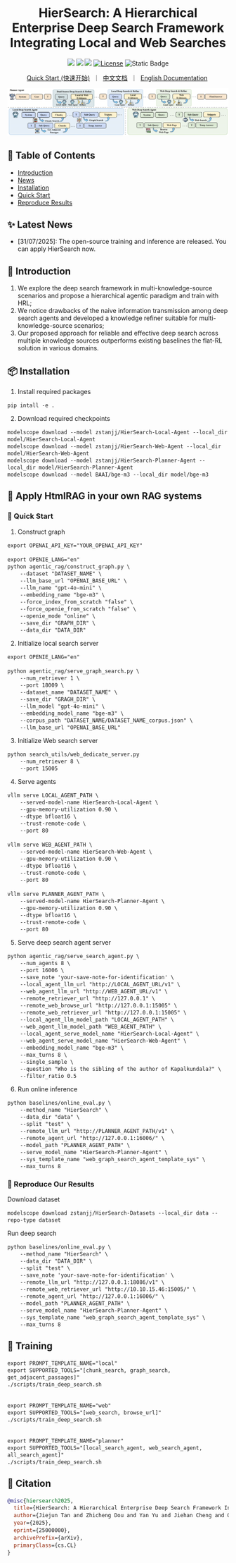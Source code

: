 # <div align="center">HierSearch: A Hierarchical Enterprise Deep Search Framework Integrating Local and Web Searches</div>

<div align="center">
<a href="" target="_blank"><img src=https://img.shields.io/badge/arXiv-b5212f.svg?logo=arxiv></a>
<a href="https://huggingface.co/collections/zstanjj/hiersearch-6889c44cce34aebcdfd73b4a" target="_blank"><img src=https://img.shields.io/badge/%F0%9F%A4%97%20HuggingFace%20Models-27b3b4.svg></a>
<a href="https://www.modelscope.cn/collections/HtmlRAG-c290f7cf673648" target="_blank"><img src=https://custom-icon-badges.demolab.com/badge/ModelScope%20Models-624aff?style=flat&logo=modelscope&logoColor=white></a>
<a href="https://github.com/plageon/HtmlRAG/blob/main/toolkit/LICENSE"><img alt="License" src="https://img.shields.io/badge/LICENSE-MIT-green"></a>
<a><img alt="Static Badge" src="https://img.shields.io/badge/made_with-Python-blue"></a>

[//]: # (<img alt="PyPI - Version" src="https://img.shields.io/pypi/v/htmlrag">)
<p>
<a href="https://github.com/plageon/HtmlRAG#-quick-start">Quick Start (快速开始)</a>&nbsp ｜ &nbsp<a href="toolkit/README_zh.md">中文文档</a>&nbsp ｜ &nbsp<a href="toolkit/README.md">English Documentation</a>&nbsp
</p>
</div>

![HierSearch](./figures/pipeline0730.png)

## 📖 Table of Contents
- [Introduction](#-introduction)
- [News](#-latest-news)
- [Installation](#-installation)
- [Quick Start](#-quick-start)
- [Reproduce Results](#-dependencies)

## ✨ Latest News

- [31/07/2025]: The open-source training and inference are released. You can apply HierSearch now.


## 📝 Introduction

1. We explore the deep search framework in multi-knowledge-source scenarios and propose a hierarchical agentic paradigm and train with HRL; 
2. We notice drawbacks of the naive information transmission among deep search agents and developed a knowledge refiner suitable for multi-knowledge-source scenarios; 
3. Our proposed approach for reliable and effective deep search across multiple knowledge sources outperforms existing baselines the flat-RL solution in various domains.

## 📦 Installation

1. Install required packages
```shell
pip intall -e .
```
2. Download required checkpoints
```shell
modelscope download --model zstanjj/HierSearch-Local-Agent --local_dir model/HierSearch-Local-Agent
modelscope download --model zstanjj/HierSearch-Web-Agent --local_dir model/HierSearch-Web-Agent
modelscope download --model zstanjj/HierSearch-Planner-Agent --local_dir model/HierSearch-Planner-Agent
modelscope download --model BAAI/bge-m3 --local_dir model/bge-m3
```

## 🔌 Apply HtmlRAG in your own RAG systems

### 🎯 Quick Start

1. Construct graph
```shell
export OPENAI_API_KEY="YOUR_OPENAI_API_KEY"

export OPENIE_LANG="en"
python agentic_rag/construct_graph.py \
    --dataset "DATASET_NAME" \
    --llm_base_url "OPENAI_BASE_URL" \
    --llm_name "gpt-4o-mini" \
    --embedding_name "bge-m3" \
    --force_index_from_scratch "false" \
    --force_openie_from_scratch "false" \
    --openie_mode "online" \
    --save_dir "GRAPH_DIR" \
    --data_dir "DATA_DIR"
```

2. Initialize local search server
```shell
export OPENIE_LANG="en"

python agentic_rag/serve_graph_search.py \
    --num_retriever 1 \
    --port 18009 \
    --dataset_name "DATASET_NAME" \
    --save_dir "GRAGH_DIR" \
    --llm_model "gpt-4o-mini" \
    --embedding_model_name "bge-m3" \
    --corpus_path "DATASET_NAME/DATASET_NAME_corpus.json" \
    --llm_base_url "OPENAI_BASE_URL"
```

3. Initialize Web search server
```shell
python search_utils/web_dedicate_server.py
    --num_retriever 8 \
    --port 15005
```

4. Serve agents
```shell
vllm serve LOCAL_AGENT_PATH \
    --served-model-name HierSearch-Local-Agent \
    --gpu-memory-utilization 0.90 \
    --dtype bfloat16 \
    --trust-remote-code \
    --port 80
    
vllm serve WEB_AGENT_PATH \
    --served-model-name HierSearch-Web-Agent \
    --gpu-memory-utilization 0.90 \
    --dtype bfloat16 \
    --trust-remote-code \
    --port 80
    
vllm serve PLANNER_AGENT_PATH \
    --served-model-name HierSearch-Planner-Agent \
    --gpu-memory-utilization 0.90 \
    --dtype bfloat16 \
    --trust-remote-code \
    --port 80
```

5. Serve deep search agent server
```shell
python agentic_rag/serve_search_agent.py \
    --num_agents 8 \
    --port 16006 \
    --save_note 'your-save-note-for-identification' \
    --local_agent_llm_url "http://LOCAL_AGENT_URL/v1" \
    --web_agent_llm_url "http://WEB_AGENT_URL/v1" \
    --remote_retriever_url "http://127.0.0.1" \
    --remote_web_browse_url "http://127.0.0.1:15005" \
    --remote_web_retriever_url "http://127.0.0.1:15005" \
    --local_agent_llm_model_path "LOCAL_AGENT_PATH" \
    --web_agent_llm_model_path "WEB_AGENT_PATH" \
    --local_agent_serve_model_name "HierSearch-Local-Agent" \
    --web_agent_serve_model_name "HierSearch-Web-Agent" \
    --embedding_model_name "bge-m3" \
    --max_turns 8 \
    --single_sample \
    --question "Who is the sibling of the author of Kapalkundala?" \
    --filter_ratio 0.5
```

6. Run online inference
```shell
python baselines/online_eval.py \
    --method_name "HierSearch" \
    --data_dir "data" \
    --split "test" \
    --remote_llm_url "http://PLANNER_AGENT_PATH/v1" \
    --remote_agent_url "http://127.0.0.1:16006/" \
    --model_path "PLANNER_AGENT_PATH" \
    --serve_model_name "HierSearch-Planner-Agent" \
    --sys_template_name "web_graph_search_agent_template_sys" \
    --max_turns 8
```


### 🚀 Reproduce Our Results
Download dataset
```shell
modelscope download zstanjj/HierSearch-Datasets --local_dir data --repo-type dataset
```

Run deep search
```shell
python baselines/online_eval.py \
    --method_name "HierSearch" \
    --data_dir "DATA_DIR" \
    --split "test" \
    --save_note 'your-save-note-for-identification' \
    --remote_llm_url "http://127.0.0.1:18086/v1" \
    --remote_web_retriever_url "http://10.10.15.46:15005/" \
    --remote_agent_url "http://127.0.0.1:16006/" \
    --model_path "PLANNER_AGENT_PATH" \
    --serve_model_name "HierSearch-Planner-Agent" \
    --sys_template_name "web_graph_search_agent_template_sys" \
    --max_turns 8
```

## 🚀 Training

```shell
export PROMPT_TEMPLATE_NAME="local"
export SUPPORTED_TOOLS="[chunk_search, graph_search, get_adjacent_passages]"
./scripts/train_deep_search.sh


export PROMPT_TEMPLATE_NAME="web"
export SUPPORTED_TOOLS="[web_search, browse_url]"
./scripts/train_deep_search.sh


export PROMPT_TEMPLATE_NAME="planner"
export SUPPORTED_TOOLS="[local_search_agent, web_search_agent, all_search_agent]"
./scripts/train_deep_search.sh
```

## 📜 Citation

```bibtex
@misc{hiersearch2025,
  title={HierSearch: A Hierarchical Enterprise Deep Search Framework Integrating Local and Web Searches},
  author={Jiejun Tan and Zhicheng Dou and Yan Yu and Jiehan Cheng and Qiang Ju and Jian Xie and Ji-Rong Wen},
  year={2025},
  eprint={25000000},
  archivePrefix={arXiv},
  primaryClass={cs.CL}
}
```
